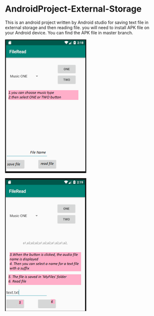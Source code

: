 # AndroidProject-External-Storage
This is an android project written by Android studio for saving text file in external storage and then reading file.
you will need to install APK file on your Android device. You can find the APK file in master branch.

![picture](img1.PNG)

![picture](img2.PNG)


